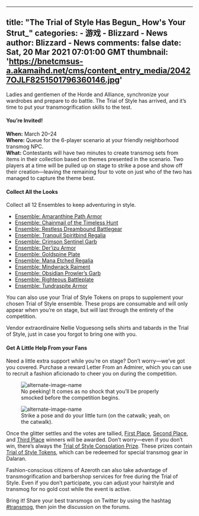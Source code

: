 
---
title: "The Trial of Style Has Begun_ How's Your Strut_"
categories: 
    - 游戏
    - Blizzard - News
author: Blizzard - News
comments: false
date: Sat, 20 Mar 2021 07:01:00 GMT
thumbnail: 'https://bnetcmsus-a.akamaihd.net/cms/content_entry_media/20427OJLF8251501796360146.jpg'
---

<div>   
<p>Ladies and gentlemen of the Horde and Alliance, synchronize your wardrobes and prepare to do battle. The Trial of Style has arrived, and it’s time to put your transmogrification skills to the test.</p>

<h4>You’re Invited!</h4>

<p><strong>When:</strong> March 20–24<br>
<strong>Where: </strong>Queue for the 6-player scenario at your friendly neighborhood transmog NPC.<br>
<strong>What: </strong>Contestants will have two minutes to create transmog sets from items in their collection based on themes presented in the scenario. Two players at a time will be pulled up on stage to strike a pose and show off their creation—leaving the remaining four to vote on just who of the two has managed to capture the theme best.</p>

<h4><strong>Collect All the Looks</strong></h4>

<p>Collect all 12 Ensembles to keep adventuring in style.</p>

<ul>
<li><a href="https://www.wowhead.com/item=168061/ensemble-amaranthine-path-armor&brl" target="_blank">Ensemble: Amaranthine Path Armor</a></li>
<li><a href="https://www.wowhead.com/item=168060/ensemble-chainmail-of-the-timeless-hunt&brl" target="_blank">Ensemble: Chainmail of the Timeless Hunt</a></li>
<li><a href="https://www.wowhead.com/item=168059/ensemble-restless-dreambound-battlegear&brl" target="_blank">Ensemble: Restless Dreambound Battlegear</a></li>
<li><a href="https://www.wowhead.com/item=168058/ensemble-tranquil-spiritbind-regalia&brl" target="_blank">Ensemble: Tranquil Spiritbind Regalia</a></li>
<li><a href="https://www.wowhead.com/item=157576&brl" target="_blank">Ensemble: Crimson Sentinel Garb</a></li>
<li><a href="https://www.wowhead.com/item=151119&brl" target="_blank">Ensemble: Der’izu Armor</a></li>
<li><a href="https://www.wowhead.com/item=157577&brl" target="_blank">Ensemble: Goldspine Plate</a></li>
<li><a href="https://www.wowhead.com/item=151117&brl" target="_blank">Ensemble: Mana Etched Regalia</a></li>
<li><a href="https://www.wowhead.com/item=157573&brl" target="_blank">Ensemble: Mindwrack Raiment</a></li>
<li><a href="https://www.wowhead.com/item=151118&brl" target="_blank">Ensemble: Obsidian Prowler’s Garb</a></li>
<li><a href="https://www.wowhead.com/item=151120&brl" target="_blank">Ensemble: Righteous Battleplate</a></li>
<li><a href="https://www.wowhead.com/item=157574&brl" target="_blank">Ensemble: Tundraspite Armor</a></li>
</ul>

<p>You can also use your Trial of Style Tokens on props to supplement your chosen Trial of Style ensemble. These props are consumable and will only appear when you’re on stage, but will last through the entirety of the competition.</p>

<p>Vendor extraordinaire Nellie Voguesong sells shirts and tabards in the Trial of Style, just in case you forgot to bring one with you.</p>

<h4>Get A Little Help From your Fans</h4>

<p>Need a little extra support while you’re on stage? Don’t worry—we’ve got you covered. Purchase a reward Letter From an Admirer, which you can use to recruit a fashion aficionado to cheer you on during the competition.</p>

<figure class="center-block">
<div class="image"><img alt="alternate-image-name" src="https://bnetcmsus-a.akamaihd.net/cms/content_entry_media/20427OJLF8251501796360146.jpg" referrerpolicy="no-referrer"></div>

<figcaption>No peeking! It comes as no shock that you’ll be properly smocked before the competition begins.</figcaption>
</figure>

<figure class="center-block">
<div class="image"><img alt="alternate-image-name" src="https://bnetcmsus-a.akamaihd.net/cms/content_entry_media/67J9NIPBQ2DK1501796360153.jpg" referrerpolicy="no-referrer"></div>

<figcaption>Strike a pose and do your little turn (on the catwalk; yeah, on the catwalk).</figcaption>
</figure>

<p>Once the glitter settles and the votes are tallied, <a href="http://ptr.wowhead.com/item=147573&brl">First Place</a>, <a href="http://ptr.wowhead.com/item=147574&brl">Second Place</a>, and <a href="http://ptr.wowhead.com/item=147575brl">Third Place</a> winners will be awarded. Don’t worry—even if you don’t win, there’s always the <a href="http://ptr.wowhead.com/item=147576&brl">Trial of Style Consolation Prize</a>. These prizes contain <a href="http://ptr.wowhead.com/currency=1379&brl">Trial of Style Tokens</a>, which can be redeemed for special transmog gear in Dalaran.</p>

<p>Fashion-conscious citizens of Azeroth can also take advantage of transmogrification and barbershop services for free during the Trial of Style. Even if you don’t participate, you can adjust your hairstyle and transmog for no gold cost while the event is active.</p>

<p>Bring it! Share your best transmogs on Twitter by using the hashtag <a href="https://twitter.com/search?q=%23transmog&src=typed_query" target="_blank">#transmog</a>, then join the discussion on the forums.</p>
  
</div>
            